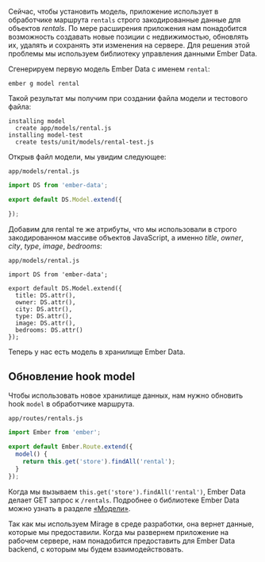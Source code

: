 Сейчас, чтобы установить модель, приложение использует в обработчике маршрута `rentals` строго закодированные данные для объектов *rentals*. По мере расширения приложения нам понадобится возможность создавать новые позиции с недвижимостью, обновлять их, удалять и сохранять эти изменения на сервере. Для решения этой проблемы мы используем библиотеку управления данными Ember Data.

Сгенерируем первую модель Ember Data с именем `rental`:

```
ember g model rental
```

Такой результат мы получим при создании файла модели и тестового файла:

```
installing model
  create app/models/rental.js
installing model-test
  create tests/unit/models/rental-test.js
```

Открыв файл модели, мы увидим следующее:

`app/models/rental.js`
```js
import DS from 'ember-data';

export default DS.Model.extend({

});
```

Добавим для rental те же атрибуты, что мы использовали в строго закодированном массиве объектов JavaScript, а именно *title*, *owner*, *city*, *type*, *image*, *bedrooms*:

`app/models/rental.js`
```
import DS from 'ember-data';

export default DS.Model.extend({
  title: DS.attr(),
  owner: DS.attr(),
  city: DS.attr(),
  type: DS.attr(),
  image: DS.attr(),
  bedrooms: DS.attr()
});
```

Теперь у нас есть модель в хранилище Ember Data.

## Обновление hook model

Чтобы использовать новое хранилище данных, нам нужно обновить hook `model` в обработчике маршрута.

`app/routes/rentals.js`
```js
import Ember from 'ember';

export default Ember.Route.extend({
  model() {
    return this.get('store').findAll('rental');
  }
});
```

Когда мы вызываем `this.get('store').findAll('rental')`, Ember Data делает GET запрос к `/rentals`.
Подробнее о библиотеке Ember Data можно узнать в разделе [«Модели»](http://emjs.ru/v2/models/).

Так как мы используем Mirage в среде разработки, она вернет данные, которые мы предоставили.
Когда мы развернем приложение на рабочем сервере, нам понадобится предоставить для Ember Data backend, с которым мы будем взаимодействовать.